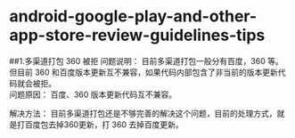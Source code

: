 # android-google-play-and-other-app-store-review-guidelines-tips

##1.多渠道打包 360 被拒
问题说明： 目前多渠道打包一般分有百度，360 等。但目前 360 和百度版本更新互不兼容，如果代码内部包含了非当前的版本更新代码就会被拒。  
问题原因： 百度、360 版本更新代码互不兼容。

解决方法： 目前多渠道打包还是不够完善的解决这个问题，目前的处理方式，就是打百度包去掉360更新，打 360 去掉百度更新。
